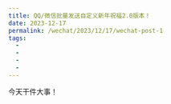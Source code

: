 ```yaml
---
title: QQ/微信批量发送自定义新年祝福2.0版本！
date: 2023-12-17
permalink: /wechat/2023/12/17/wechat-post-1
tags:
  - 
  - 
  - 
  - 
---
```


今天干件大事！